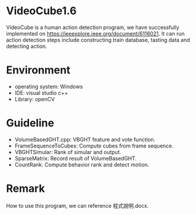 # VideoCube1.6
VideoCube is a human action detection program, we have successfully implemented on https://ieeexplore.ieee.org/document/6116021. It can run action detection steps include constructing train database, tasting data and detecting action.

# Environment
* operating system: Windows
* IDE: visual studio c++
* Library: openCV

# Guideline
* VolumeBasedGHT.cpp: VBGHT feature and vote function.
* FrameSequenceToCubes: Compute cubes from frame sequence.
* VBGHTSimular: Rank of simular and output.
* SparseMatrix: Record result of VolumeBasedGHT.
* CountRank: Compute behavior rank and detect motion. 

# Remark
How to use this program, we can reference 程式說明.docx.
